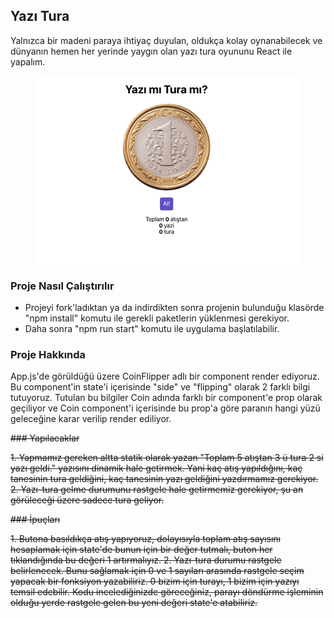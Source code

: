 ## Yazı Tura

Yalnızca bir madeni paraya ihtiyaç duyulan, oldukça kolay oynanabilecek ve dünyanın hemen her yerinde yaygın olan yazı tura oyununu React ile yapalım.

<p align="center">
  <img src="yazi-tura.gif" alt="Yazi Tura App"/>
</p>

### Proje Nasıl Çalıştırılır

- Projeyi fork'ladıktan ya da indirdikten sonra projenin bulunduğu klasörde "npm install" komutu ile gerekli paketlerin yüklenmesi gerekiyor.
- Daha sonra "npm run start" komutu ile uygulama başlatılabilir.

### Proje Hakkında

App.js'de görüldüğü üzere CoinFlipper adlı bir component render ediyoruz. Bu component'in state'i içerisinde "side" ve "flipping" olarak 2 farklı bilgi tutuyoruz. Tutulan bu bilgiler Coin adında farklı bir component'e prop olarak geçiliyor ve Coin component'i içerisinde bu prop'a göre paranın hangi yüzü geleceğine karar verilip render ediliyor.

~~### Yapılacaklar~~

~~1. Yapmamız gereken altta statik olarak yazan "Toplam 5 atıştan 3 ü tura 2 si yazı geldi." yazısını dinamik hale getirmek. Yani kaç atış yapıldığını, kaç tanesinin tura geldiğini, kaç tanesinin yazı geldiğini yazdırmamız gerekiyor.
2. Yazı-tura gelme durumunu rastgele hale getirmemiz gerekiyor, şu an görüleceği üzere sadece tura geliyor.~~

~~### İpuçları~~

~~1. Butona basıldıkça atış yapıyoruz, dolayısıyla toplam atış sayısını hesaplamak için state'de bunun için bir değer tutmalı, buton her tıklandığında bu değeri 1 artırmalıyız.
2. Yazı-tura durumu rastgele belirlenecek. Bunu sağlamak için 0 ve 1 sayıları arasında rastgele seçim yapacak bir fonksiyon yazabiliriz. 0 bizim için turayı, 1 bizim için yazıyı temsil edebilir. Kodu incelediğinizde göreceğiniz, parayı döndürme işleminin olduğu yerde rastgele gelen bu yeni değeri state'e atabiliriz.~~
